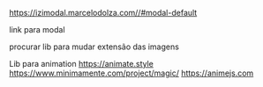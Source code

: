 https://izimodal.marcelodolza.com//#modal-default

link para modal


procurar lib para mudar extensão das imagens

Lib para animation
https://animate.style
https://www.minimamente.com/project/magic/
https://animejs.com